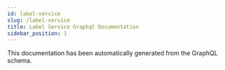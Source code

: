 ```yaml
---
id: label-service
slug: /label-service
title: Label Service Graphql Documentation
sidebar_position: 1
---
```


This documentation has been automatically generated from the GraphQL schema.